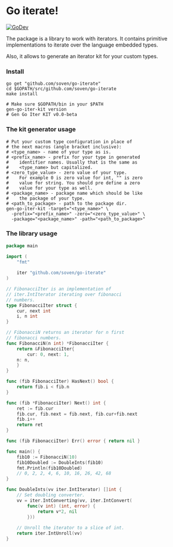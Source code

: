 # Go iterate!

[![GoDev](https://img.shields.io/badge/go.dev-reference-007d9c?logo=go&logoColor=white&style=flat-square)](https://pkg.go.dev/github.com/soven/go-iterate#section-documentation)


The package is a library to work with iterators.
It contains primitive implementations to iterate 
over the language embedded types.

Also, it allows to generate an iterator kit for 
your custom types.

### Install 

```shell
go get "github.com/soven/go-iterate"
cd $GOPATH/src/github.com/soven/go-iterate
make install

# Make sure $GOPATH/bin in your $PATH
gen-go-iter-kit version
# Gen Go Iter KIT v0.0-beta
```

### The kit generator usage
```shell
# Put your custom type configuration in place of 
# the next macros (angle bracket inclusive):
# <type_name> - name of your type as is.
# <prefix_name> - prefix for your type in generated 
#    identifier names. Usually that is the same as 
#    <type_name> but capitalized.
# <zero_type_value> - zero value of your type. 
#    For example 0 is zero value for int, "" is zero 
#    value for string. You should pre define a zero 
#    value for your type as well.
# <package_name> - package name which should be like 
#    the package of your type.
# <path_to_package> - path to the package dir.
gen-go-iter-kit -target="<type_name>" \
  -prefix="<prefix_name>" -zero="<zero_type_value>" \
  -package="<package_name>" -path="<path_to_package>"
```

### The library usage

```go
package main

import (
    "fmt"
	
    iter "github.com/soven/go-iterate"
)

// FibonacciIter is an implementation of 
// iter.IntIterator iterating over fibonacci 
// numbers.
type FibonacciIter struct {
    cur, next int
    i, n int
}

// FibonacciN returns an iterator for n first 
// fibonacci numbers.
func FibonacciN(n int) *FibonacciIter {
    return &FibonacciIter{
        cur: 0, next: 1, 
	n: n,
    }
}

func (fib FibonacciIter) HasNext() bool { 
    return fib.i < fib.n 
}

func (fib *FibonacciIter) Next() int {
    ret := fib.cur 
    fib.cur, fib.next = fib.next, fib.cur+fib.next
    fib.i++
    return ret
}

func (fib FibonacciIter) Err() error { return nil }

func main() {
    fib10 := FibonacciN(10)
    fib10Doubled := DoubleInts(fib10)
    fmt.Println(fib10Doubled) 
    // 0, 2, 2, 4, 6, 10, 16, 26, 42, 68
}

func DoubleInts(vv iter.IntIterator) []int {
    // Set doubling converter.
    vv = iter.IntConverting(vv, iter.IntConvert(
        func(v int) (int, error) {
            return v*2, nil
        }))
    
    // Unroll the iterator to a slice of int. 
    return iter.IntUnroll(vv)
}
```
